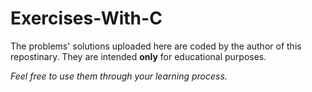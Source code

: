 # Exercises-With-C
The problems' solutions uploaded here are coded by the author of this repostinary. 
They are intended **only** for educational purposes.

*Feel free to use them through your learning process.*

